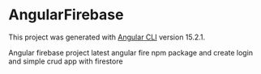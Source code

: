 # AngularFirebase

This project was generated with [Angular CLI](https://github.com/angular/angular-cli) version 15.2.1.

Angular firebase project latest angular fire npm package and create login and simple crud app with firestore

